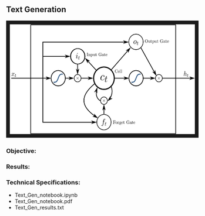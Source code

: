 
## Text Generation

<img src="./text_gen.png" 
 width="600" height="300" border="10" />

### Objective:


### Results:




### Technical Specifications:

* Text_Gen_notebook.ipynb
* Text_Gen_notebook.pdf
* Text_Gen_results.txt
